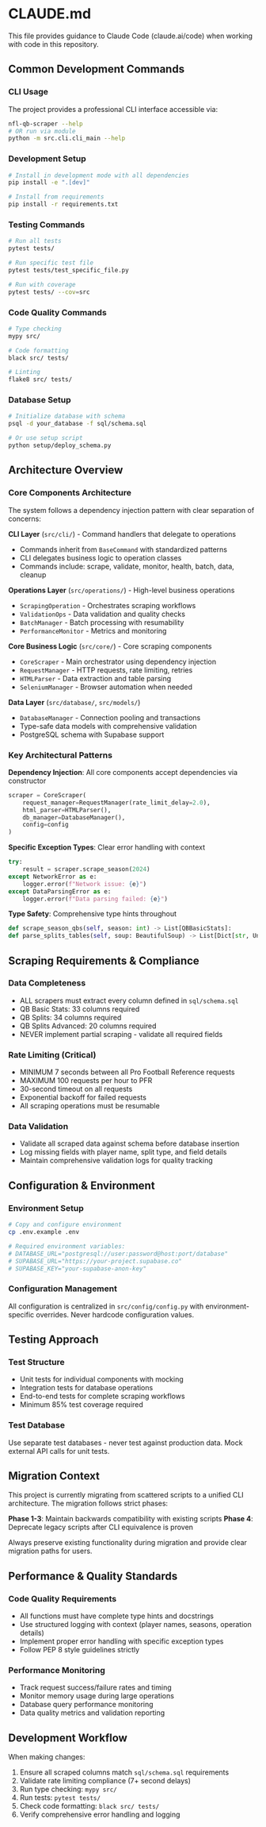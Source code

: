 # CLAUDE.md

This file provides guidance to Claude Code (claude.ai/code) when working with code in this repository.

## Common Development Commands

### CLI Usage
The project provides a professional CLI interface accessible via:
```bash
nfl-qb-scraper --help
# OR run via module
python -m src.cli.cli_main --help
```

### Development Setup
```bash
# Install in development mode with all dependencies
pip install -e ".[dev]"

# Install from requirements
pip install -r requirements.txt
```

### Testing Commands
```bash
# Run all tests
pytest tests/

# Run specific test file
pytest tests/test_specific_file.py

# Run with coverage
pytest tests/ --cov=src
```

### Code Quality Commands
```bash
# Type checking
mypy src/

# Code formatting
black src/ tests/

# Linting
flake8 src/ tests/
```

### Database Setup
```bash
# Initialize database with schema
psql -d your_database -f sql/schema.sql

# Or use setup script
python setup/deploy_schema.py
```

## Architecture Overview

### Core Components Architecture
The system follows a dependency injection pattern with clear separation of concerns:

**CLI Layer** (`src/cli/`) - Command handlers that delegate to operations
- Commands inherit from `BaseCommand` with standardized patterns
- CLI delegates business logic to operation classes
- Commands include: scrape, validate, monitor, health, batch, data, cleanup

**Operations Layer** (`src/operations/`) - High-level business operations
- `ScrapingOperation` - Orchestrates scraping workflows
- `ValidationOps` - Data validation and quality checks  
- `BatchManager` - Batch processing with resumability
- `PerformanceMonitor` - Metrics and monitoring

**Core Business Logic** (`src/core/`) - Core scraping components  
- `CoreScraper` - Main orchestrator using dependency injection
- `RequestManager` - HTTP requests, rate limiting, retries
- `HTMLParser` - Data extraction and table parsing
- `SeleniumManager` - Browser automation when needed

**Data Layer** (`src/database/`, `src/models/`)
- `DatabaseManager` - Connection pooling and transactions
- Type-safe data models with comprehensive validation
- PostgreSQL schema with Supabase support

### Key Architectural Patterns

**Dependency Injection**: All core components accept dependencies via constructor
```python
scraper = CoreScraper(
    request_manager=RequestManager(rate_limit_delay=2.0),
    html_parser=HTMLParser(),
    db_manager=DatabaseManager(),
    config=config
)
```

**Specific Exception Types**: Clear error handling with context
```python
try:
    result = scraper.scrape_season(2024)
except NetworkError as e:
    logger.error(f"Network issue: {e}")
except DataParsingError as e:
    logger.error(f"Data parsing failed: {e}")
```

**Type Safety**: Comprehensive type hints throughout
```python
def scrape_season_qbs(self, season: int) -> List[QBBasicStats]:
def parse_splits_tables(self, soup: BeautifulSoup) -> List[Dict[str, Union[str, int, float]]]:
```

## Scraping Requirements & Compliance

### Data Completeness
- ALL scrapers must extract every column defined in `sql/schema.sql`
- QB Basic Stats: 33 columns required
- QB Splits: 34 columns required  
- QB Splits Advanced: 20 columns required
- NEVER implement partial scraping - validate all required fields

### Rate Limiting (Critical)
- MINIMUM 7 seconds between all Pro Football Reference requests
- MAXIMUM 100 requests per hour to PFR
- 30-second timeout on all requests
- Exponential backoff for failed requests
- All scraping operations must be resumable

### Data Validation
- Validate all scraped data against schema before database insertion
- Log missing fields with player name, split type, and field details
- Maintain comprehensive validation logs for quality tracking

## Configuration & Environment

### Environment Setup
```bash
# Copy and configure environment
cp .env.example .env

# Required environment variables:
# DATABASE_URL="postgresql://user:password@host:port/database"
# SUPABASE_URL="https://your-project.supabase.co"  
# SUPABASE_KEY="your-supabase-anon-key"
```

### Configuration Management
All configuration is centralized in `src/config/config.py` with environment-specific overrides. Never hardcode configuration values.

## Testing Approach

### Test Structure
- Unit tests for individual components with mocking
- Integration tests for database operations  
- End-to-end tests for complete scraping workflows
- Minimum 85% test coverage required

### Test Database
Use separate test databases - never test against production data. Mock external API calls for unit tests.

## Migration Context

This project is currently migrating from scattered scripts to a unified CLI architecture. The migration follows strict phases:

**Phase 1-3**: Maintain backwards compatibility with existing scripts
**Phase 4**: Deprecate legacy scripts after CLI equivalence is proven

Always preserve existing functionality during migration and provide clear migration paths for users.

## Performance & Quality Standards

### Code Quality Requirements
- All functions must have complete type hints and docstrings
- Use structured logging with context (player names, seasons, operation details)
- Implement proper error handling with specific exception types
- Follow PEP 8 style guidelines strictly

### Performance Monitoring  
- Track request success/failure rates and timing
- Monitor memory usage during large operations
- Database query performance monitoring
- Data quality metrics and validation reporting

## Development Workflow

When making changes:
1. Ensure all scraped columns match `sql/schema.sql` requirements
2. Validate rate limiting compliance (7+ second delays)
3. Run type checking: `mypy src/`
4. Run tests: `pytest tests/`  
5. Check code formatting: `black src/ tests/`
6. Verify comprehensive error handling and logging
